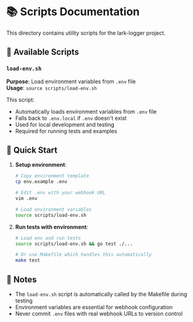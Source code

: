 # 📚 Scripts Documentation

This directory contains utility scripts for the lark-logger project.

## 🔧 Available Scripts

### `load-env.sh`
**Purpose**: Load environment variables from `.env` file  
**Usage**: `source scripts/load-env.sh`

This script:
- Automatically loads environment variables from `.env` file
- Falls back to `.env.local` if `.env` doesn't exist
- Used for local development and testing
- Required for running tests and examples

## 🚀 Quick Start

1. **Setup environment**:
   ```bash
   # Copy environment template
   cp env.example .env
   
   # Edit .env with your webhook URL
   vim .env
   
   # Load environment variables
   source scripts/load-env.sh
   ```

2. **Run tests with environment**:
   ```bash
   # Load env and run tests
   source scripts/load-env.sh && go test ./...
   
   # Or use Makefile which handles this automatically
   make test
   ```

## 📝 Notes

- The `load-env.sh` script is automatically called by the Makefile during testing
- Environment variables are essential for webhook configuration
- Never commit `.env` files with real webhook URLs to version control